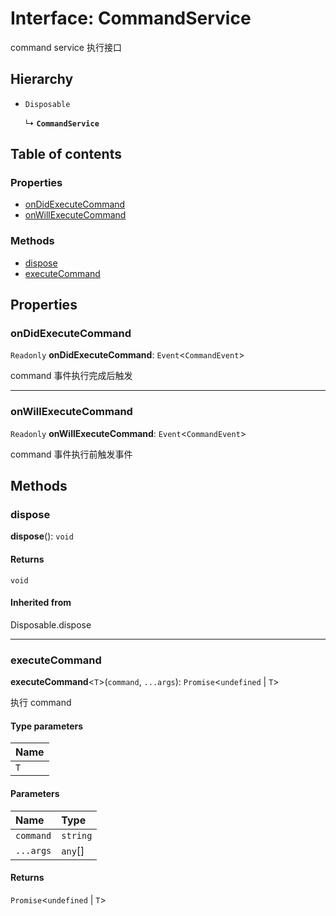 # Interface: CommandService

command service 执行接口

## Hierarchy

* `Disposable`

  ↳ **`CommandService`**

## Table of contents

### Properties

* [onDidExecuteCommand](/en/auto-docs/command/interfaces/CommandService.md#ondidexecutecommand)
* [onWillExecuteCommand](/en/auto-docs/command/interfaces/CommandService.md#onwillexecutecommand)

### Methods

* [dispose](/en/auto-docs/command/interfaces/CommandService.md#dispose)
* [executeCommand](/en/auto-docs/command/interfaces/CommandService.md#executecommand)

## Properties

### onDidExecuteCommand

`Readonly` **onDidExecuteCommand**: `Event`<`CommandEvent`>

command 事件执行完成后触发

***

### onWillExecuteCommand

`Readonly` **onWillExecuteCommand**: `Event`<`CommandEvent`>

command 事件执行前触发事件

## Methods

### dispose

**dispose**(): `void`

#### Returns

`void`

#### Inherited from

Disposable.dispose

***

### executeCommand

**executeCommand**<`T`>(`command`, `...args`): `Promise`<`undefined` | `T`>

执行 command

#### Type parameters

| Name |
| :------ |
| `T` |

#### Parameters

| Name | Type |
| :------ | :------ |
| `command` | `string` |
| `...args` | `any`\[] |

#### Returns

`Promise`<`undefined` | `T`>
